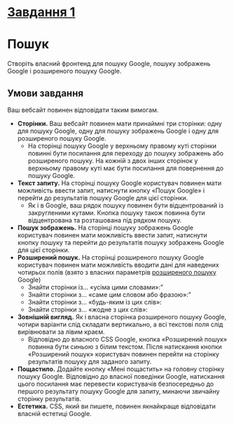 # [Завдання 1](https://prometheus.org.ua/cs50web_2021/search0.html)

# Пошук

Створіть власний фронтенд для пошуку Google, пошуку зображень Google і розширеного пошуку Google.

## Умови завдання

Ваш вебсайт повинен відповідати таким вимогам.
- **Сторінки.** Ваш вебсайт повинен мати принаймні три сторінки: одну для пошуку Google, одну для пошуку зображень Google і одну для розширеного пошуку Google.
    - На сторінці пошуку Google у верхньому правому куті сторінки повинні бути посилання для переходу до пошуку зображень або розширеного пошуку. На кожній з двох інших сторінок у верхньому правому куті має бути посилання для повернення до пошуку Google.
- **Текст запиту.** На сторінці пошуку Google користувач повинен мати можливість ввести запит, натиснути кнопку «Пошук Google» і перейти до результатів пошуку Google для цієї сторінки.
    - Як і в Google, ваш рядок пошуку повинен бути відцентрований із закругленими кутами. Кнопка пошуку також повинна бути відцентрована та розташована під рядком пошуку.
- **Пошук зображень.** На сторінці пошуку зображень Google користувач повинен мати можливість ввести запит, натиснути кнопку пошуку та перейти до результатів пошуку зображень Google для цієї сторінки.
- **Розширений пошук.** На сторінці розширеного пошуку Google користувач повинен мати можливість вводити дані для наведених чотирьох полів (взято з власних параметрів [розширеного пошуку](https://www.google.com/advanced_search) Google)
    - Знайти сторінки із… «усіма цими словами»:”
    - Знайти сторінки з… «саме цим словом або фразою»:”
    - Знайти сторінки з… «будь-яким із цих слів»:
    - Знайти сторінки з… «жодне з цих слів»:
- **Зовнішній вигляд.** Як і власна сторінка розширеного пошуку Google, чотири варіанти слід складати вертикально, а всі текстові поля слід вирівнювати за лівим краєм.
    - Відповідно до власного CSS Google, кнопка «Розширений пошук» повинна бути синьою з білим текстом. Після натискання кнопки «Розширений пошук» користувач повинен перейти на сторінку результатів пошуку для заданого запиту.
- **Пощастило.** Додайте кнопку «Мені пощастить» на головну сторінку пошуку Google. Відповідно до власної поведінки Google, натискання цього посилання має перевести користувачів безпосередньо до першого результату пошуку Google для запиту, минаючи звичайну сторінку результатів.
- **Естетика.** CSS, який ви пишете, повинен якнайкраще відповідати власній естетиці Google.
